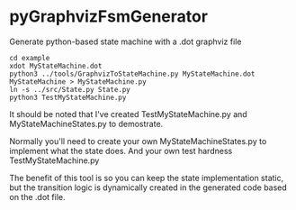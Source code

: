 # pyGraphvizFsmGenerator

Generate python-based state machine with a .dot graphviz file

```
cd example
xdot MyStateMachine.dot
python3 ../tools/GraphvizToStateMachine.py MyStateMachine.dot MyStateMachine > MyStateMachine.py
ln -s ../src/State.py State.py
python3 TestMyStateMachine.py
```

It should be noted that I've created TestMyStateMachine.py and
MyStateMachineStates.py to demostrate.

Normally you'll need to create your own MyStateMachineStates.py to
implement what the state does. And your own test hardness
TestMyStateMachine.py

The benefit of this tool is so you can keep the state implementation
static, but the transition logic is dynamically created in the
generated code based on the .dot file.

